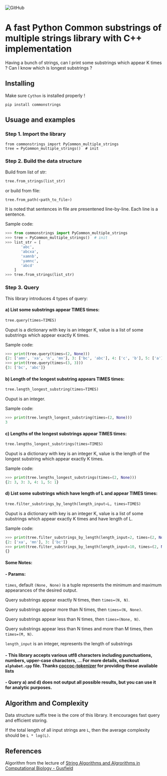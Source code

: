 ![GitHub](https://img.shields.io/badge/Python-3.x-blue.svg)

# A fast Python Common substrings of multiple strings library with C++ implementation

Having a bunch of strings, can I print some substrings which appear K times ? Can I know which is longest substrings ?


## Installing
Make sure `Cython` is installed properly !

```
pip install commonstrings
```

## Usuage and examples
### Step 1. Import the library

```
from commonstrings import PyCommon_multiple_strings
tree = PyCommon_multiple_strings()  # init
```

### Step 2. Build the data structure
Build from list of str:
```python
tree.from_strings(list_str)
```

or build from file:
```python
tree.from_path(<path_to_file>)
```
It is noted that sentences in file are presentened line-by-line. Each line is a sentence.

Sample code:
```python
>>> from commonstrings import PyCommon_multiple_strings
>>> tree = PyCommon_multiple_strings()  # init
>>> list_str = [
       'abc',
       'abcxa',
       'xamnb',
       'yamnc',
       'abcd'
    ]
>>> tree.from_strings(list_str)
```

### Step 3. Query

This library introduces 4 types of query:

#### a) List some substrings appear TIMES times:
```python
tree.query(times=TIMES)
```
Ouput is a dictionary with key is an integer K, value is a list of some substrings which appear exactly K times.

Sample code:
```python
>>> print(tree.query(times=(2, None)))
{2: ['amn', 'xa', 'n', 'mn'], 3: ['bc', 'abc'], 4: ['c', 'b'], 5: ['a']}
>>> print(tree.query(times=(3, 3)))
{3: ['bc', 'abc']}
```


#### b) Length of the longest substring appears TIMES times:
```python
tree.length_longest_substring(times=TIMES)
```
Ouput is an integer.

Sample code:
```python
>>> print(tree.length_longest_substring(times=(2, None)))
3
```

#### c) Lengths of the longest substrings appear TIMES times:
```python
tree.lengths_longest_substrings(times=TIMES)
```
Ouput is a dictionary with key is an integer K, value is the length of the longest substring which appear exactly K times.

Sample code:
```python
>>> print(tree.lengths_longest_substrings(times=(2, None)))
{2: 3, 3: 3, 4: 1, 5: 1}
```

#### d) List some substrings which have length of L and appear TIMES times:
```python
tree.filter_substrings_by_length(length_input=L, times=TIMES)
```
Ouput is a dictionary with key is an integer K, value is a list of some substrings which appear exactly K times and have length of L.

Sample code:
```python
>>> print(tree.filter_substrings_by_length(length_input=2, times=(2, None)))
{2: ['xa', 'mn'], 3: ['bc']}
>>> print(tree.filter_substrings_by_length(length_input=10, times=(2, None)))
{}
```

#### Some Notes: 
#### - Params:
`times`, default `(None, None)` is a tuple represents the minimum and maximum appearances of the desired output.

Query substrings appear exactly N times, then `times=(N, N)`.

Query substrings appear more than N times, then `times=(N, None)`.

Query substrings appear less than N times, then `times=(None, N)`.

Query substrings appear less than N times and more than M times, then `times=(M, N)`.

`length_input` is an integer, represents the length of substrings

#### - This library accepts various utf8 characters including punctuations, numbers, upper-case characters, ... For more details, checkout `alphabet.cpp` file. Thanks [coccoc-tokenizer](https://github.com/coccoc/coccoc-tokenizer/tree/master/dicts/vn_lang_tool) for providing these available lists 
#### - Query a) and d) does not output all possible results, but you can use it for analytic purposes.

## Algorithm and Complexity
Data structure suffix tree is the core of this library. It encourages fast query and efficient storing. 

If the total length of all input strings are `L`, then the average complexity should be `L * log(L)`.

## References

Algorithm from the lecture of [String Algorithms and Algrorithms in Computational Biology - Gusfield](https://web.cs.ucdavis.edu/~gusfield/cs224f09/commonsubstrings.pdf)

